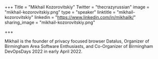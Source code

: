 +++
Title = "Mikhail Kozorovitskiy"
Twitter = "thecrazyrussian"
image = "mikhail-kozorovitskiy.png"
type = "speaker"
linktitle = "mikhail-kozorovitskiy"
linkedin = "https://www.linkedin.com/in/mikhailk/"
sharing_image = "mikhail-kozorovitskiy.png"

+++

Mikhail is the founder of privacy focused browser Datalus, Organizer of Birmingham Area Software Enthusiasts, and Co-Organizer of Birmingham DevOpsDays 2022 in early April 2022.
